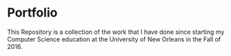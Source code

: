 # Portfolio
This Repository is a collection of the work that I have done since starting my 
Computer Science education at the University of New Orleans in the Fall of 2016.
